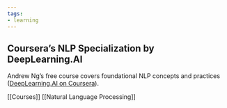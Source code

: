 ```yaml
---
tags:
- learning
---
```


## **Coursera’s NLP Specialization by DeepLearning.AI**

 Andrew Ng’s free course covers foundational NLP concepts and practices ([DeepLearning.AI on Coursera](https://www.coursera.org/specializations/natural-language-processing)).

[[Courses]]  [[Natural Language Processing]]
